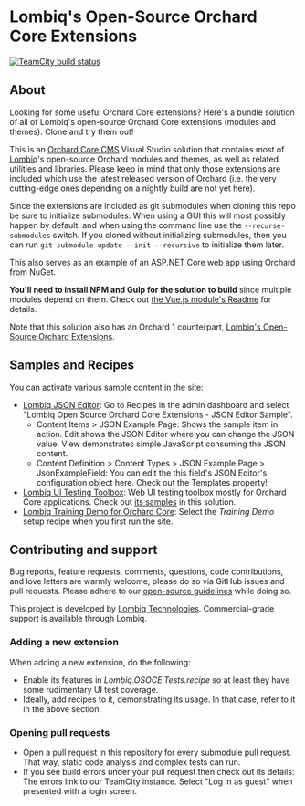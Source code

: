 # Lombiq's Open-Source Orchard Core Extensions



[![TeamCity build status](https://ci.lombiq.com/app/rest/builds/buildType:id:OrchardExtensions_OSOCE_Developer_PullAndBuild/statusIcon.svg)](https://ci.lombiq.com/buildConfiguration/OrchardExtensions_OSOCE_Developer_PullAndBuild?mode=builds)


## About

Looking for some useful Orchard Core extensions? Here's a bundle solution of all of Lombiq's open-source Orchard Core extensions (modules and themes). Clone and try them out!

This is an [Orchard Core CMS](https://www.orchardcore.net/) Visual Studio solution that contains most of [Lombiq](https://lombiq.com)'s open-source Orchard modules and themes, as well as related utilities and libraries. Please keep in mind that only those extensions are included which use the latest released version of Orchard (i.e. the very cutting-edge ones depending on a nightly build are not yet here).

Since the extensions are included as git submodules when cloning this repo be sure to initialize submodules: When using a GUI this will most possibly happen by default, and when using the command line use the `--recurse-submodules` switch. If you cloned without initializing submodules, then you can run `git submodule update --init --recursive` to initialize them later.

This also serves as an example of an ASP.NET Core web app using Orchard from NuGet.

**You'll need to install NPM and Gulp for the solution to build** since multiple modules depend on them. Check out [the Vue.js module's Readme](https://github.com/Lombiq/Orchard-Vue.js#prerequisites) for details.

 Note that this solution also has an Orchard 1 counterpart, [Lombiq's Open-Source Orchard Extensions](https://github.com/Lombiq/Open-Source-Orchard-Extensions).



## Samples and Recipes

You can activate various sample content in the site:

- [Lombiq JSON Editor](https://github.com/Lombiq/Orchard-JSON-Editor): Go to Recipes in the admin dashboard and select "Lombiq Open Source Orchard Core Extensions - JSON Editor Sample".
  - Content Items > JSON Example Page: Shows the sample item in action. Edit shows the JSON Editor where you can change the JSON value. View demonstrates simple JavaScript consuming the JSON content.
  - Content Definition > Content Types > JSON Example Page > JsonExampleField: You can edit the this field's JSON Editor's configuration object here. Check out the Templates property!
- [Lombiq UI Testing Toolbox](https://github.com/Lombiq/UI-Testing-Toolbox): Web UI testing toolbox mostly for Orchard Core applications. Check out [its samples](https://github.com/Lombiq/UI-Testing-Toolbox/blob/dev/Lombiq.Tests.UI.Samples/Readme.md) in this solution.
- [Lombiq Training Demo for Orchard Core](https://github.com/Lombiq/Orchard-Training-Demo-Module/): Select the _Training Demo_ setup recipe when you first run the site.


## Contributing and support

Bug reports, feature requests, comments, questions, code contributions, and love letters are warmly welcome, please do so via GitHub issues and pull requests. Please adhere to our [open-source guidelines](https://lombiq.com/open-source-guidelines) while doing so.

This project is developed by [Lombiq Technologies](https://lombiq.com/). Commercial-grade support is available through Lombiq.

### Adding a new extension
When adding a new extension, do the following:

- Enable its features in _Lombiq.OSOCE.Tests.recipe_ so at least they have some rudimentary UI test coverage.
- Ideally, add recipes to it, demonstrating its usage. In that case, refer to it in the above section.

### Opening pull requests
- Open a pull request in this repository for every submodule pull request. That way, static code analysis and complex tests can run.
- If you see build errors under your pull request then check out its details: The errors link to our TeamCity instance. Select "Log in as guest" when presented with a login screen.
